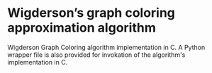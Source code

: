 # Wigderson’s graph coloring approximation algorithm
Wigderson Graph Coloring algorithm implementation in C.
A Python wrapper file is also provided for invokation of the algorithm's implementation in C.
